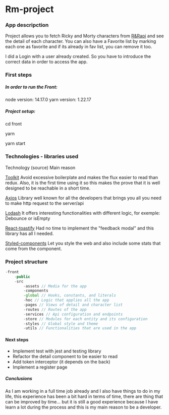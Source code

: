 # Rm-project

### App descripction

Project allows you to fetch Ricky and Morty characters from  [R&Rapi](https://rickandmortyapi.com/) and see the detail of each character. You can also have a Favorite list by marking each one as favorite and if its already in fav list, you can remove it too.

I did a Login with a user already created. So you have to introduce the correct data in order to access the app.

### First steps

##### In order to run the Front:

node version: 14.17.0
yarn version: 1.22.17

##### Project setup:

cd front

yarn

yarn start


### Technologies - libraries used

Technology (source) Main reason

[Toolkit](https://redux-toolkit.js.org/)  Avoid excessive boilerplate and makes the flux easier to read than redux. Also, it is the first time using it so this makes the prove that it is well designed to be reachable in a short time.

[Axios](https://axios-http.com/) Library well known for all the developers that brings you all you need to make http request to the server/api

[Lodash](https://lodash.com/) It offers interesting functionalities with different logic, for exemple: Debounce or isEmpty

[React-toastify](https://www.npmjs.com/package/react-toastify) Had no time to implement the "feedback modal" and this library has all I needed.

[Styled-components](https://styled-components.com/) Let you style the web and also include some stats that come from the component.


### Project structure

```ts
-front
    -public
    -src
        -assets // Media for the app
        -components
        -global // Hooks, constants, and literals
        -hoc // Logic that applies all the app
        -pages // Views of detail and character list
        -routes // Routes of the app
        -services // Api configuration and endpoints
        -store // Modules for each entity and its configuration
        -styles // Global style and theme
        -utils // Functionalities that are used in the app
```


#### Next steps

- Implement test with jest and testing library
- Refactor the detail component to be easier to read
- Add token interceptor (it depends on the back)
- Implement a register page

##### Conclusions

As I am working in a full time job already and I also have things to do in my life, this experience has been a bit hard in terms of time, there are thing that can be improved by time... but it is still a good experience because I have learn a lot during the process and this is my main reason to be a developer.